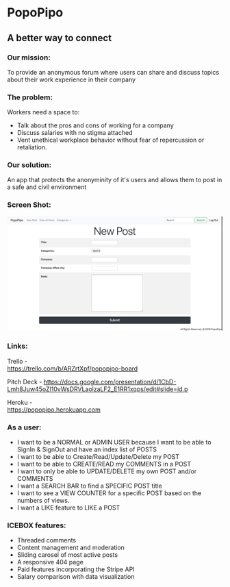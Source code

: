 # PopoPipo

## A better way to connect

### Our mission: 
To provide an anonymous forum where users can share and discuss topics about their work experience in their company

### The problem: 
Workers need a space to:
- Talk about the pros and cons of working for a company 
- Discuss salaries with no stigma attached 
- Vent unethical workplace behavior without fear of repercussion or retaliation.

### Our solution: 
An app that protects the anonyminity of it's users and allows them to post in a safe and civil environment

### Screen Shot:
![ScreenShot](staticfiles/images/popopipoSS.png)


### Links:
Trello - <br>
https://trello.com/b/ARZrtXpf/popopipo-board 

Pitch Deck - https://docs.google.com/presentation/d/1CbD-Lmh8Juw45oZl10vWsDRVLaolzaLF2_E1RR1xqps/edit#slide=id.p

Heroku - <br>
https://popopipo.herokuapp.com

### As a user:
- I want to be a NORMAL or ADMIN USER because I want to be able to SignIn & SignOut and have an index list of POSTS
- I want to be able to Create/Read/Update/Delete my POST
- I want to be able to CREATE/READ my COMMENTS in a POST
- I want to only be able to UPDATE/DELETE my own POST and/or COMMENTS
- I want a SEARCH BAR to find a SPECIFIC POST title
- I want to see a VIEW COUNTER for a specific POST based on the numbers of views.
- I want a LIKE feature to LIKE a POST

### ICEBOX features:
- Threaded comments
- Content management and moderation
- Sliding carosel of most active posts
- A responsive 404 page
- Paid features incorporating the Stripe API
- Salary comparison with data visualization 
